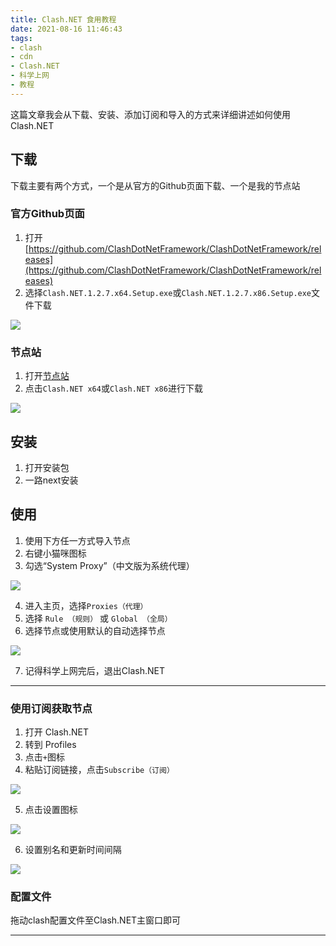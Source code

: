 ```yaml
---
title: Clash.NET 食用教程
date: 2021-08-16 11:46:43
tags:
- clash
- cdn
- Clash.NET
- 科学上网
- 教程
---
```


这篇文章我会从下载、安装、添加订阅和导入的方式来详细讲述如何使用Clash.NET

## 下载

下载主要有两个方式，一个是从官方的Github页面下载、一个是我的节点站

### 官方Github页面

1. 打开[https://github.com/ClashDotNetFramework/ClashDotNetFramework/releases](https://github.com/ClashDotNetFramework/ClashDotNetFramework/releases)
2. 选择`Clash.NET.1.2.7.x64.Setup.exe`或`Clash.NET.1.2.7.x86.Setup.exe`文件下载

![](https://cdn.jsdelivr.net/gh/zzysite/imgs@main/20210816114918.png)

### 节点站

1. 打开[节点站](https://misakanode.cf)
2. 点击`Clash.NET x64`或`Clash.NET x86`进行下载

![](https://cdn.jsdelivr.net/gh/zzysite/imgs@main/20210816115115.png)

## 安装

1. 打开安装包
2. 一路next安装

## 使用

1. 使用下方任一方式导入节点
2. 右键小猫咪图标
3. 勾选“System Proxy”（中文版为系统代理）

![](https://cdn.jsdelivr.net/gh/zzysite/imgs@main/20210816115145.png)

4. 进入主页，选择`Proxies（代理）`
5. 选择 `Rule （规则）` 或 `Global （全局）`
6. 选择节点或使用默认的自动选择节点

![](https://cdn.jsdelivr.net/gh/zzysite/imgs@main/20210816115317.png)

7. 记得科学上网完后，退出Clash.NET

---

### 使用订阅获取节点

1. 打开 Clash.NET
2. 转到 Profiles
3. 点击`+`图标
4. 粘贴订阅链接，点击`Subscribe（订阅）`

![](https://cdn.jsdelivr.net/gh/zzysite/imgs@main/20210816115450.png)

5. 点击设置图标

![](https://cdn.jsdelivr.net/gh/zzysite/imgs@main/20210816115624.png)

6. 设置别名和更新时间间隔

![](https://cdn.jsdelivr.net/gh/zzysite/imgs@main/20210816115530.png)

### 配置文件

拖动clash配置文件至Clash.NET主窗口即可

---
